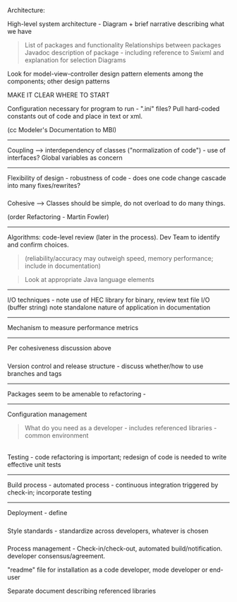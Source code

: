 Architecture:

High-level system architecture - Diagram + brief narrative describing what we have

> List of packages and functionality
> Relationships between packages
> Javadoc description of package - including reference to Swixml and explanation for selection
> Diagrams

Look for model-view-controller design pattern elements among the components; other design patterns

MAKE IT CLEAR WHERE TO START

Configuration necessary for program to run - ".ini" files? Pull hard-coded constants out of code and place in text or xml.


(cc Modeler's Documentation to MBI)


---


Coupling --> interdependency of classes ("normalization of code") - use of interfaces? Global variables as concern


---


Flexibility of design - robustness of code - does one code change cascade into many fixes/rewrites?

#####  #####

Cohesive --> Classes should be simple, do not overload to do many things.

(order Refactoring - Martin Fowler)


---


Algorithms: code-level review (later in the process). Dev Team to identify and confirm choices.

> (reliability/accuracy may outweigh speed, memory performance; include in documentation)

> Look at appropriate Java language elements


---


I/O techniques - note use of HEC library for binary, review text file I/O (buffer string)
note standalone nature of application in documentation


---


Mechanism to measure performance metrics


---


Per cohesiveness discussion above

#####  #####

Version control and release structure - discuss whether/how to use branches and tags


---


Packages seem to be amenable to refactoring -


---


Configuration management

> What do you need as a developer - includes referenced libraries - common environment

######  ######

Testing - code refactoring is important; redesign of code is needed to write effective unit tests



---


Build process - automated process - continuous integration triggered by check-in; incorporate testing


---


Deployment - define

#####  #####

Style standards - standardize across developers, whatever is chosen

#####  #####

Process management - Check-in/check-out, automated build/notification. developer consensus/agreement.

"readme" file for installation as a code developer, mode developer or end-user





















Separate document describing referenced libraries
